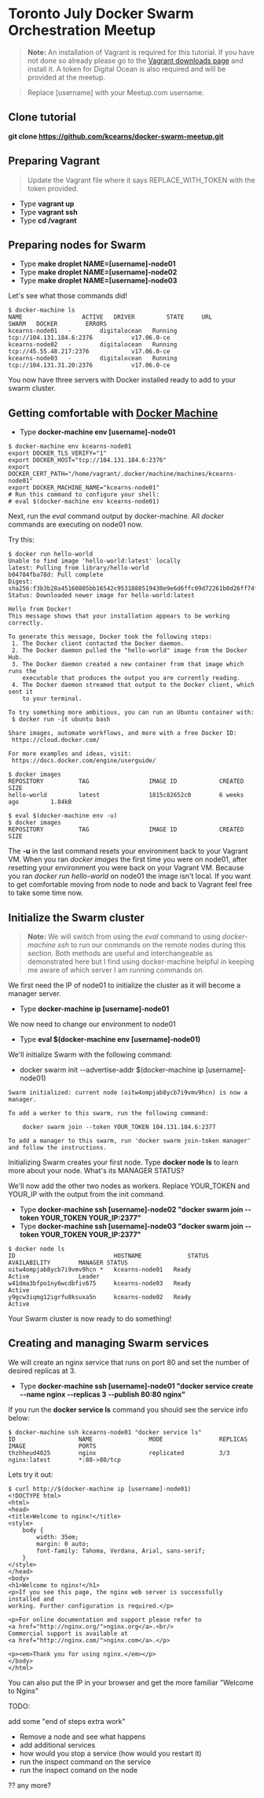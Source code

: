 # Toronto July Docker Swarm Orchestration Meetup

> **Note:** An installation of Vagrant is required for this tutorial. If you have not done so already please go to the [Vagrant downloads page](https://www.vagrantup.com/downloads.html) and install it. A token for Digital Ocean is also required and will be provided at the meetup.

 > Replace [username] with your Meetup.com username. 

## Clone tutorial

**git clone https://github.com/kcearns/docker-swarm-meetup.git**

## Preparing Vagrant

> Update the Vagrant file where it says REPLACE_WITH_TOKEN with the token provided.

* Type **vagrant up**
* Type **vagrant ssh**
* Type **cd /vagrant**

## Preparing nodes for Swarm

* Type **make droplet NAME=[username]-node01**
* Type **make droplet NAME=[username]-node02**
* Type **make droplet NAME=[username]-node03**

Let's see what those commands did!
```
$ docker-machine ls
NAME                 ACTIVE   DRIVER         STATE     URL                        SWARM   DOCKER        ERRORS
kcearns-node01   -        digitalocean   Running   tcp://104.131.184.6:2376           v17.06.0-ce   
kcearns-node02   -        digitalocean   Running   tcp://45.55.48.217:2376            v17.06.0-ce   
kcearns-node03   -        digitalocean   Running   tcp://104.131.31.20:2376           v17.06.0-ce   
```
You now have three servers with Docker installed ready to add to your swarm cluster.

## Getting comfortable with [Docker Machine](https://docs.docker.com/machine/)

* Type **docker-machine env [username]-node01**
```
$ docker-machine env kcearns-node01
export DOCKER_TLS_VERIFY="1"
export DOCKER_HOST="tcp://104.131.184.6:2376"
export DOCKER_CERT_PATH="/home/vagrant/.docker/machine/machines/kcearns-node01"
export DOCKER_MACHINE_NAME="kcearns-node01"
# Run this command to configure your shell: 
# eval $(docker-machine env kcearns-node01)
```

Next, run the _eval_ command output by docker-machine. All _docker_ commands are executing on node01 now. 

Try this:
```
$ docker run hello-world
Unable to find image 'hello-world:latest' locally
latest: Pulling from library/hello-world
b04784fba78d: Pull complete 
Digest: sha256:f3b3b28a45160805bb16542c9531888519430e9e6d6ffc09d72261b0d26ff74f
Status: Downloaded newer image for hello-world:latest

Hello from Docker!
This message shows that your installation appears to be working correctly.

To generate this message, Docker took the following steps:
 1. The Docker client contacted the Docker daemon.
 2. The Docker daemon pulled the "hello-world" image from the Docker Hub.
 3. The Docker daemon created a new container from that image which runs the
    executable that produces the output you are currently reading.
 4. The Docker daemon streamed that output to the Docker client, which sent it
    to your terminal.

To try something more ambitious, you can run an Ubuntu container with:
 $ docker run -it ubuntu bash

Share images, automate workflows, and more with a free Docker ID:
 https://cloud.docker.com/

For more examples and ideas, visit:
 https://docs.docker.com/engine/userguide/

$ docker images
REPOSITORY          TAG                 IMAGE ID            CREATED             SIZE
hello-world         latest              1815c82652c0        6 weeks ago         1.84kB

$ eval $(docker-machine env -u)
$ docker images
REPOSITORY          TAG                 IMAGE ID            CREATED             SIZE
```

The **-u** in the last command resets your environment back to your Vagrant VM.
When you ran _docker images_ the first time you were on node01, after resetting your environment you were back on your Vagrant VM. Because you ran _docker run hello-world_ on node01 the image isn't local.
If you want to get comfortable moving from node to node and back to Vagrant feel free to take some time now.

## Initialize the Swarm cluster

> **Note:** We will switch from using the _eval_ command to using _docker-machine ssh_ to run our commands on the remote nodes during this section. Both methods are useful and interchangeable as demonstrated here but I find using docker-machine helpful in keeping me aware of which server I am running commands on.

We first need the IP of node01 to initialize the cluster as it will become a manager server.

* Type **docker-machine ip [username]-node01**

We now need to change our environment to node01

* Type **eval $(docker-machine env [username]-node01)**

We'll initialize Swarm with the following command:

* docker swarm init --advertise-addr $(docker-machine ip [username]-node01)

```
Swarm initialized: current node (oitw4ompjab8ycb7i9vmv9hcn) is now a manager.

To add a worker to this swarm, run the following command:

    docker swarm join --token YOUR_TOKEN 104.131.184.6:2377

To add a manager to this swarm, run 'docker swarm join-token manager' and follow the instructions.
```
Initializing Swarm creates your first node. Type **docker node ls** to learn more about your node.
What's its MANAGER STATUS?

We'll now add the other two nodes as workers. Replace YOUR_TOKEN and YOUR_IP with the output from the init command.

* Type **docker-machine ssh [username]-node02 "docker swarm join --token YOUR_TOKEN YOUR_IP:2377"**
* Type **docker-machine ssh [username]-node03 "docker swarm join --token YOUR_TOKEN YOUR_IP:2377"**

```
$ docker node ls
ID                            HOSTNAME             STATUS              AVAILABILITY        MANAGER STATUS
oitw4ompjab8ycb7i9vmv9hcn *   kcearns-node01   Ready               Active              Leader
w41dma3bfpo1ny6wcdbfiv675     kcearns-node03   Ready               Active              
y9gcw3iqmg12igrfu8ksuxa5n     kcearns-node02   Ready               Active  
```

Your Swarm cluster is now ready to do something!

## Creating and managing Swarm services

We will create an nginx service that runs on port 80 and set the number of desired replicas at 3. 

* Type **docker-machine ssh [username]-node01 "docker service create --name nginx --replicas 3 --publish 80:80 nginx"**

If you run the **docker service ls** command you should see the service info below:

```
$ docker-machine ssh kcearns-node01 "docker service ls"
ID                  NAME                MODE                REPLICAS            IMAGE               PORTS
thzhheud4025        nginx               replicated          3/3                 nginx:latest        *:80->80/tcp
```

Lets try it out:

```
$ curl http://$(docker-machine ip [username]-node01)
<!DOCTYPE html>
<html>
<head>
<title>Welcome to nginx!</title>
<style>
    body {
        width: 35em;
        margin: 0 auto;
        font-family: Tahoma, Verdana, Arial, sans-serif;
    }
</style>
</head>
<body>
<h1>Welcome to nginx!</h1>
<p>If you see this page, the nginx web server is successfully installed and
working. Further configuration is required.</p>

<p>For online documentation and support please refer to
<a href="http://nginx.org/">nginx.org</a>.<br/>
Commercial support is available at
<a href="http://nginx.com/">nginx.com</a>.</p>

<p><em>Thank you for using nginx.</em></p>
</body>
</html>
```

You can also put the IP in your browser and get the more familiar "Welcome to Nginx"


TODO:

add some "end of steps extra work"

* Remove a node and see what happens
* add additional services
* how would you stop a service (how would you restart it)
* run the inspect command on the service
* run the inspect comand on the node

?? any more?